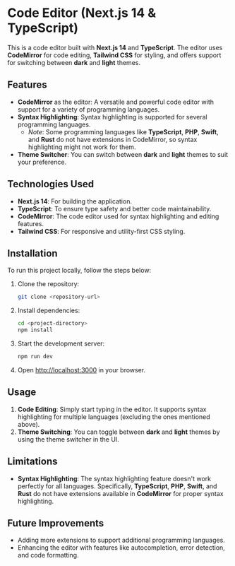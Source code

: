 # Code Editor (Next.js 14 & TypeScript)

This is a code editor built with **Next.js 14** and **TypeScript**. The editor uses **CodeMirror** for code editing, **Tailwind CSS** for styling, and offers support for switching between **dark** and **light** themes.

## Features

- **CodeMirror** as the editor: A versatile and powerful code editor with support for a variety of programming languages.
- **Syntax Highlighting**: Syntax highlighting is supported for several programming languages.
  - *Note*: Some programming languages like **TypeScript**, **PHP**, **Swift**, and **Rust** do not have extensions in CodeMirror, so syntax highlighting might not work for them.
- **Theme Switcher**: You can switch between **dark** and **light** themes to suit your preference.

## Technologies Used

- **Next.js 14**: For building the application.
- **TypeScript**: To ensure type safety and better code maintainability.
- **CodeMirror**: The code editor used for syntax highlighting and editing features.
- **Tailwind CSS**: For responsive and utility-first CSS styling.

## Installation

To run this project locally, follow the steps below:

1. Clone the repository:
    ```bash
    git clone <repository-url>
    ```

2. Install dependencies:
    ```bash
    cd <project-directory>
    npm install
    ```

3. Start the development server:
    ```bash
    npm run dev
    ```

4. Open [http://localhost:3000](http://localhost:3000) in your browser.

## Usage

1. **Code Editing**: Simply start typing in the editor. It supports syntax highlighting for multiple languages (excluding the ones mentioned above).
2. **Theme Switching**: You can toggle between **dark** and **light** themes by using the theme switcher in the UI.

## Limitations

- **Syntax Highlighting**: The syntax highlighting feature doesn't work perfectly for all languages. Specifically, **TypeScript**, **PHP**, **Swift**, and **Rust** do not have extensions available in **CodeMirror** for proper syntax highlighting.
  
## Future Improvements

- Adding more extensions to support additional programming languages.
- Enhancing the editor with features like autocompletion, error detection, and code formatting.
